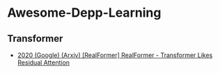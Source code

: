 # Awesome-Depp-Learning
## Transformer
* [2020 (Google) (Arxiv) [RealFormer] RealFormer - Transformer Likes Residual Attention](https://github.com/guyulongcs/Deep-Learning-for-Search-Recommendation-Advertisements/blob/master/Transformer/2020%20%28Google%29%20%28Arxiv%29%20%5BRealFormer%5D%20RealFormer%20-%20Transformer%20Likes%20Residual%20Attention.pdf) <br />
